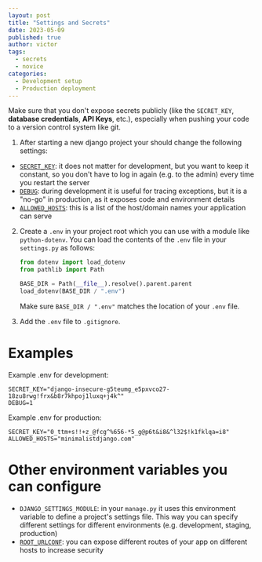 ```yaml
---
layout: post
title: "Settings and Secrets"
date: 2023-05-09
published: true
author: victor
tags:
  - secrets
  - novice
categories:
  - Development setup
  - Production deployment
---
```


<script src="https://gist.github.com/movileanuv/02c40d7c13fe00928d7a120ffe90bf76.js"></script>

Make sure that you don't expose secrets publicly (like the `SECRET_KEY`, **database credentials**, **API Keys**, etc.), especially when pushing your code to a version control system like git.

1. After starting a new django project your should change the following settings:
  * [`SECRET_KEY`](https://docs.djangoproject.com/en/4.2/ref/settings/#std-setting-SECRET_KEY): it does not matter for development, but you want to keep it constant, so you don't have to log in again (e.g. to the admin) every time you restart the server
  * [`DEBUG`](https://docs.djangoproject.com/en/4.2/ref/settings/#debug): during development it is useful for tracing exceptions, but it is a "no-go" in production, as it exposes code and environment details
  * [`ALLOWED_HOSTS`](https://docs.djangoproject.com/en/4.2/ref/settings/#allowed-hosts): this is a list of the host/domain names your application can serve

2. Create a `.env` in your project root which you can use with a module like `python-dotenv`. You can load the contents of the `.env` file in your `settings.py` as follows:
    ```python
    from dotenv import load_dotenv
    from pathlib import Path
    
    BASE_DIR = Path(__file__).resolve().parent.parent
    load_dotenv(BASE_DIR / ".env")
    ```
    Make sure `BASE_DIR / ".env"` matches the location of your `.env` file.

3. Add the `.env` file to `.gitignore`. 

# Examples

Example .env for development:
```
SECRET_KEY="django-insecure-g5teumg_e5pxvco27-18zu8rwg!frx&b8r7khpoj1luxq+j4k^"
DEBUG=1
```

Example .env for production:
```
SECRET_KEY="0_ttm+s!!+z_@fcg^%656-*5_g@p6t&i8&^l32$!k1fklqa=i8"
ALLOWED_HOSTS="minimalistdjango.com"
```

# Other environment variables you can configure

* `DJANGO_SETTINGS_MODULE`: in your `manage.py` it uses this environment variable to define a project's settings file. This way you can specify different settings for different environments (e.g. development, staging, production)
* [`ROOT_URLCONF`](https://docs.djangoproject.com/en/4.2/ref/settings/#std-setting-ROOT_URLCONF): you can expose different routes of your app on different hosts to increase security
